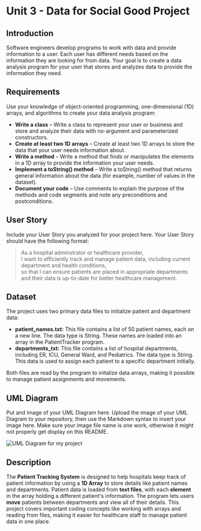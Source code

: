 # Unit 3 - Data for Social Good Project 

## Introduction 

Software engineers develop programs to work with data and provide information to a user. Each user has different needs based on the information they are looking for from data. Your goal is to create a data analysis program for your user that stores and analyzes data to provide the information they need. 

## Requirements 

Use your knowledge of object-oriented programming, one-dimensional (1D) arrays, and algorithms to create your data analysis program: 
- **Write a class** – Write a class to represent your user or business and store and analyze their data with no-argument and parameterized constructors. 
- **Create at least two 1D arrays** – Create at least two 1D arrays to store the data that your user needs information about. 
- **Write a method** – Write a method that finds or manipulates the elements in a 1D array to provide the information your user needs. 
- **Implement a toString() method** – Write a toString() method that returns general information about the data (for example, number of values in the dataset). 
- **Document your code** – Use comments to explain the purpose of the methods and code segments and note any preconditions and postconditions. 

## User Story 

Include your User Story you analyzed for your project here. Your User Story should have the following format: 

> As a hospital adminstrator or healthcare provider, <br> 
> I want to efficiently track and manage patient data, including current department and health conditions, <br> 
> so that I can ensure patients are placed in appropriate departments and their data is up-to-date for better healthcare management. 

## Dataset 

The project uses two primary data files to initialize patient and department data:
- **patient_names.txt:** This file contains a list of 50 patient names, each on a new line. The data type is String. These names are loaded into an array in the PatientTracker program.
- **departments_txt:** This file contains a list of hospital departments, including ER, ICU, General Ward, and Pediatrics. The data type is String. This data is used to assign each patient to a specific department initially.

Both files are read by the program to initalize data arrays, making it possible to manage patient assignments and movements.

## UML Diagram 

Put and image of your UML Diagram here. Upload the image of your UML Diagram to your repository, then use the Markdown syntax to insert your image here. Make sure your image file name is one work, otherwise it might not properly get display on this README. 

![UML Diagram for my project](nameOfImageFileHere.png) 

## Description 

The **Patient Tracking System** is designed to help hospitals keep track of patient information by using a **1D Array** to store details like patient names and departments. Patient data is loaded from **text files**, with each **element** in the array holding a different patient's information. The program lets users **move** patients between departments and view all of their details. This project covers important coding concepts like working with arrays and reading from files, making it easier for healthcare staff to manage patient data in one place.